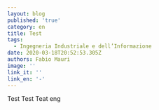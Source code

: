```yaml
---
layout: blog
published: 'true'
category: en
title: Test
tags:
  - Ingegneria Industriale e dell’Informazione
date: 2020-03-18T20:52:53.305Z
authors: Fabio Mauri
image: ''
link_it: ''
link_en: '-'
---
```

Test Test Teat eng
